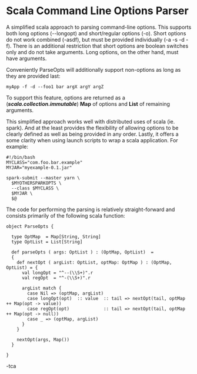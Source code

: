 Scala Command Line Options Parser
=================================

A simplified scala approach to parsing command-line options. This supports 
both long options (--longopt) and short/regular options (-o). Short options 
do not work combined (-asdf), but must be provided individually (-a -s -d -f). 
There is an additional restriction that short options are boolean switches 
only and do not take arguments. Long options, on the other hand, must have 
arguments. 

Conveniently ParseOpts will additionally support non-options as long as they 
are provided last:
```
myApp -f -d --foo1 bar argX argY argZ  
```
To support this feature, options are returned as a 
(***scala.collection.immutable***) **Map** of options and **List** of 
remaining arguments.

This simplified approach works well with distributed uses of scala (ie. spark). 
And at the least provides the flexibility of allowing options to be clearly 
defined as well as being provided in any order. Lastly, it offers a some clarity 
when using launch scripts to wrap a scala application. For example:

```
#!/bin/bash
MYCLASS="com.foo.bar.example"
MYJAR="myexample-0.1.jar"

spark-submit --master yarn \
  $MYOTHERSPARKOPTS \
  --class $MYCLASS \
  $MYJAR \
  $@
```

The code for performing the parsing is relatively straight-forward and consists 
primarily of the following scala function:

```
object ParseOpts {

  type OptMap  = Map[String, String]
  type OptList = List[String]
  
  def parseOpts ( args: OptList ) : (OptMap, OptList)  = 
  {
    def nextOpt ( argList: OptList, optMap: OptMap ) : (OptMap, OptList) = {
      val longOpt = "^--(\\S+)".r
      val regOpt  = "^-(\\S+)".r

      argList match {
        case Nil => (optMap, argList)
        case longOpt(opt)  :: value  :: tail => nextOpt(tail, optMap ++ Map(opt -> value))
        case regOpt(opt)             :: tail => nextOpt(tail, optMap ++ Map(opt -> null))
        case _ => (optMap, argList)
      }
    }
    
    nextOpt(args, Map())
  }

}
```

-tca


